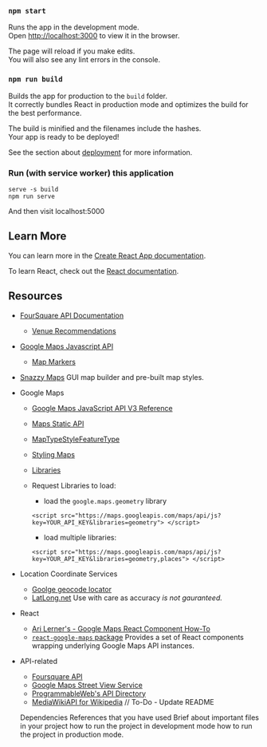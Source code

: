 
### `npm start`

Runs the app in the development mode.<br>
Open [http://localhost:3000](http://localhost:3000) to view it in the browser.

The page will reload if you make edits.<br>
You will also see any lint errors in the console.

### `npm run build`

Builds the app for production to the `build` folder.<br>
It correctly bundles React in production mode and optimizes the build for the best performance.

The build is minified and the filenames include the hashes.<br>
Your app is ready to be deployed!

See the section about [deployment](https://facebook.github.io/create-react-app/docs/deployment) for more information.

### Run (with service worker) this application
```
serve -s build
npm run serve
```
And then visit localhost:5000


## Learn More

You can learn more in the [Create React App documentation](https://facebook.github.io/create-react-app/docs/getting-started).

To learn React, check out the [React documentation](https://reactjs.org/).

## Resources
* [FourSquare API Documentation](https://developer.foursquare.com/docs/api)
    - [Venue Recommendations](https://developer.foursquare.com/docs/api/venues/explore)

* [Google Maps Javascript API](https://developers.google.com/maps/documentation/javascript/tutorial)
    - [Map Markers](https://developers.google.com/maps/documentation/javascript/markers)

* [Snazzy Maps](https://snazzymaps.com) GUI map builder and pre-built map styles.
* Google Maps
    - [Google Maps JavaScript API V3 Reference](https://developers.google.com/maps/documentation/javascript/reference/#MapTypeStyleFeatureType)
    - [Maps Static API](https://developers.google.com/maps/documentation/maps-static/dev-guide)
    - [MapTypeStyleFeatureType](https://developers.google.com/maps/documentation/javascript/reference#MapTypeStyleFeatureType)
    - [Styling Maps](https://developers.google.com/maps/documentation/javascript/styling)
    - [Libraries](https://developers.google.com/maps/documentation/javascript/libraries)

    - Request Libraries to load:
        - load the `google.maps.geometry` library
        
        `<script src="https://maps.googleapis.com/maps/api/js?key=YOUR_API_KEY&libraries=geometry">
</script>`
        - load multiple libraries:

        `<script src="https://maps.googleapis.com/maps/api/js?key=YOUR_API_KEY&libraries=geometry,places">
    </script> `    


* Location Coordinate Services
     - [Goolge geocode locator](https://google-developers.appspot.com/maps/documentation/utils/geocoder/)
     - [LatLong.net](https://www.latlong.net/) Use with care as accuracy *is not gauranteed.*


* React
    - [Ari Lerner's - Google Maps React Component How-To](https://www.fullstackreact.com/articles/how-to-write-a-google-maps-react-component/)
    - [`react-google-maps` package](https://github.com/tomchentw/react-google-maps) Provides a set of React components wrapping underlying Google Maps API instances.


* API-related
    - [Foursquare API](https://developer.foursquare.com/)
    - [Google Maps Street View Service](https://developers.google.com/maps/documentation/javascript/streetview)
    - [ProgrammableWeb's API Directory](https://www.programmableweb.com/category/all/apis)
    - [MediaWikiAPI for Wikipedia](http://www.mediawiki.org/wiki/API:Main_page)
// To-Do - Update README

    Dependencies
    References that you have used
    Brief about important files in your project
    how to run the project in development mode
    how to run the project in production mode.
